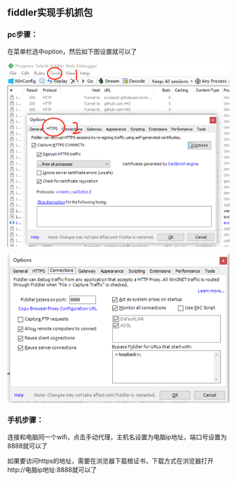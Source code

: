 ## fiddler实现手机抓包

### pc步骤：

在菜单栏选中option，然后如下图设置就可以了

![](https://github.com/sknosh/blog/blob/master/blogs/image/fiddler/fiddler1.jpg)

![](https://github.com/sknosh/blog/blob/master/blogs/image/fiddler/fiddler2.jpg)


### 手机步骤：

连接和电脑同一个wifi，点击手动代理，主机名设置为电脑ip地址，端口号设置为8888就可以了

如果要访问https的地址，需要在浏览器下载根证书，下载方式在浏览器打开http://电脑ip地址:8888就可以了

